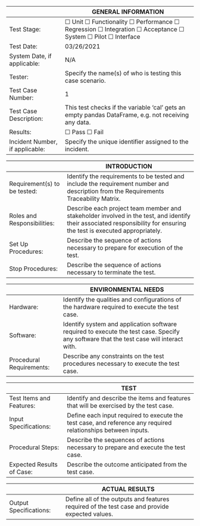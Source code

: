 |                                 |                  GENERAL INFORMATION                                                                           |
|---------------------------------|----------------------------------------------------------------------------------------------------------------|
| Test Stage:                     | ☐ Unit ☐ Functionality ☐ Performance ☐ Regression ☐ Integration ☐ Acceptance ☐ System ☐ Pilot ☐ Interface |
| Test Date:                      | 03/26/2021                                                                                                     |
| System Date, if applicable:     | N/A                                                                                                            |
| Tester:                         | Specify the name(s) of who is testing this case scenario.                                                      |
| Test Case Number:               | 1                                                                                                              |
| Test Case Description:          | This test checks if the variable ‘cal’ gets an empty pandas DataFrame, e.g. not receiving any data.            |
| Results:                        | ☐ Pass ☐ Fail                                                                                                 |
| Incident Number, if applicable: | Specify the unique identifier assigned to the incident.                                                        |


|                              |                     INTRODUCTION                                                                                                                                      |
|------------------------------|-----------------------------------------------------------------------------------------------------------------------------------------------------------------------|
| Requirement(s) to be tested: | Identify the requirements to be tested and include the requirement number and description from the Requirements Traceability Matrix.                                  |
| Roles and Responsibilities:  | Describe each project team member and stakeholder involved in the test, and identify their associated responsibility for ensuring the test is executed appropriately. |
| Set Up Procedures:           | Describe the sequence of actions necessary to prepare for execution of the test.                                                                                      |
| Stop Procedures:             | Describe the sequence of actions necessary to terminate the test.                                                                                                     |


|                          |                     ENVIRONMENTAL NEEDS                                                                                                  |
|--------------------------|------------------------------------------------------------------------------------------------------------------------------------------|
| Hardware:                | Identify the qualities and configurations of the hardware required to execute the test case.                                             |
| Software:                | Identify system and application software required to execute the test case. Specify any software that the test case will interact with.  |
| Procedural Requirements: | Describe any constraints on the test procedures necessary to execute the test case.                                                      |


|                           |                     TEST                                                                                                                                                                                                      |
|---------------------------|-------------------------------------------------------------------------------------------------------------------------------------------------------------------------------------------------------------------------------|
| Test Items and Features:  | Identify and describe the items and features that will be exercised by the test case.                                                                                                                                         |
| Input Specifications:     | Define each input required to execute the test case, and reference any required relationships between inputs.                                                                                                                 |
| Procedural Steps:         | Describe the sequences of actions necessary to prepare and execute the test case.                                                                                                                                             |
| Expected Results of Case: | Describe the outcome anticipated from the test case.                                                                                                                                                                          |


|                        |                     ACTUAL RESULTS                                                                                                |
|------------------------|-----------------------------------------------------------------------------------------------------------------------------------|
| Output Specifications: | Define all of the outputs and features required of the test case and provide expected values.                                     |





